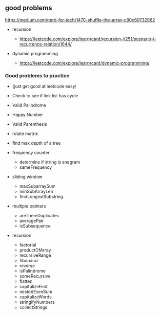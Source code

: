 
## good problems

https://medium.com/nerd-for-tech/1470-shuffle-the-array-c80c60732962


* recursion
    * https://leetcode.com/explore/learn/card/recursion-i/251/scenario-i-recurrence-relation/1644/

* dynamic programming
    * https://leetcode.com/explore/learn/card/dynamic-programming/


### Good problems to practice
* (just get good at leetcode easy)
* Check to see if link list has cycle
* Valid Palindrome
* Happy Number
* Valid Parenthesis
* rotate matrix
* find max depth of a tree


* frequency counter
  * determine if string is anagram
  * sameFrequency

  
* sliding window
  * maxSubarraySum
  * minSubArrayLen
  * findLongestSubstring
  

* multiple pointers
  * areThereDuplicates
  * averagePair
  * isSubsequence

  
* recursion
  * factorial
  * productOfArray
  * recursiveRange
  * fibonacci
  * reverse
  * isPalindrome
  * someRecursive
  * flatten
  * capitalizeFirst
  * nestedEvenSum
  * capitalizeWords
  * stringifyNumbers
  * collectStrings